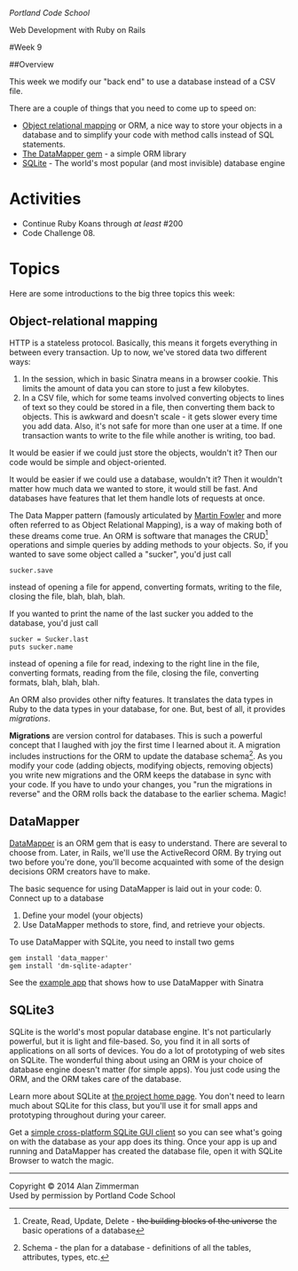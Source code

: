 *Portland Code School*

Web Development with Ruby on Rails

#Week 9

##Overview 

This week we modify our "back end" to use a database instead of a CSV file.

There are a couple of things that you need to come up to speed on:

* [Object relational mapping](http://en.wikipedia.org/wiki/Object-relational_mapping) or ORM, a nice way to store your objects in a database and to simplify your code with method calls instead of SQL statements.
* [The DataMapper gem](http://datamapper.org) - a simple ORM library
* [SQLite](http://www.sqlite.org) - The world's most popular (and most invisible) database engine


# Activities

* Continue Ruby Koans through *at least* #200
* Code Challenge 08. 


# Topics

Here are some introductions to the big three topics this week:

## Object-relational mapping

HTTP is a stateless protocol. Basically, this means it forgets everything in between every transaction.
Up to now, we've stored data two different ways: 

1. In the session, which in basic Sinatra means in a browser cookie. This limits the amount of data you can store to just a few kilobytes.
2. In a CSV file, which for some teams involved converting objects to lines of text so they could be stored in a file, then converting them back to objects. This is awkward and doesn't scale - it gets slower every time you add data. Also, it's not safe for more than one user at a time. If one transaction wants to write to the file while another is writing, too bad. 

It would be easier if we could just store the objects, wouldn't it? Then our code would be simple and object-oriented.

It would be easier if we could use a database, wouldn't it? Then it wouldn't matter how much data we wanted to store, it would still be fast. And databases have features that let them handle lots of requests at once.

The Data Mapper pattern (famously articulated by [Martin Fowler](http://martinfowler.com/eaaCatalog/dataMapper.html) and more often referred to as Object Relational Mapping), is a way of making both of these dreams come true. An ORM is software that manages the CRUD[^1] operations and simple queries by adding methods to your objects. So, if you wanted to save some object called a "sucker", you'd just call

````
sucker.save
````
instead of opening a file for append, converting formats, writing to the file, closing the file, blah, blah, blah.

If you wanted to print the name of the last sucker you added to the database, you'd just call

````
sucker = Sucker.last
puts sucker.name
````
instead of opening a file for read, indexing to the right line in the file, converting formats, reading from the file, closing the file, converting formats,  blah, blah, blah.

An ORM also provides other nifty features. It translates the data types in Ruby to the data types in your database, for one. But, best of all, it provides *migrations*.

**Migrations** are version control for databases. This is such a powerful concept that I laughed with joy the first time I learned about it. A migration includes instructions for the ORM to update the database schema[^2]. As you modify your code (adding objects, modifying objects, removing objects) you write new migrations and the ORM keeps the database in sync with your code. If you have to undo your changes, you "run the migrations in reverse" and the ORM rolls back the database to the earlier schema. Magic!

## DataMapper
[DataMapper](http://datamapper.org) is an ORM gem that is easy to understand. There are several to choose from. Later, in Rails, we'll use the ActiveRecord ORM. By trying out two before you're done, you'll become acquainted with some of the design decisions ORM creators have to make.

The basic sequence for using DataMapper is laid out in your code:
0. Connect up to a database
1. Define your model (your objects)
2. Use DataMapper methods to store, find, and retrieve your objects.

To use DataMapper with SQLite, you need to install two gems

````
gem install 'data_mapper'
gem install 'dm-sqlite-adapter'
`````

See the [example app](sinatra_datamapper_example.md) that shows how to use DataMapper with Sinatra

## SQLite3

SQLite is the world's most popular database engine. It's not particularly powerful, but it is light and file-based. So, you find it in all sorts of applications on all sorts of devices. You do a lot of prototyping of web sites on SQLite. The wonderful thing about using an ORM is your choice of database engine doesn't matter (for simple apps). You just code using the ORM, and the ORM takes care of the database.

Learn more about SQLite at [the project home page](http://www.sqlite.org/about.html). You don't need to learn much about SQLite for this class, but you'll use it for small apps and prototyping throughout during your career.

Get a [simple cross-platform SQLite GUI client](http://sqlitebrowser.sourceforge.net) so you can see what's going on with the database as your app does its thing. Once your app is up and running and DataMapper has created the database file, open it with SQLite Browser to watch the magic.


[^1]:Create, Read, Update, Delete - ~~the building blocks of the universe~~ the basic operations of a database
[^2]:Schema - the plan for a database - definitions of all the tables, attributes, types, etc. 



----
Copyright © 2014 Alan Zimmerman <br />
Used by permission by Portland Code School
